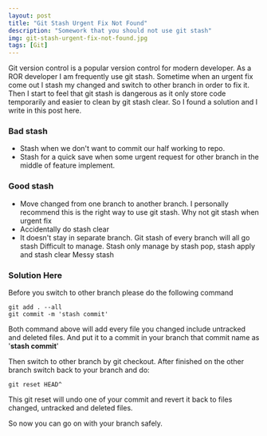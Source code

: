 ```yaml
---
layout: post
title: "Git Stash Urgent Fix Not Found"
description: "Somework that you should not use git stash"
img: git-stash-urgent-fix-not-found.jpg
tags: [Git]
---
```


Git version control is a popular version control for modern developer. As a ROR developer I am frequently use git stash. Sometime when an urgent fix come out I stash my changed and switch to other branch in order to fix it. Then I start to feel that git stash is dangerous as it only store code temporarily and easier to clean by git stash clear. So I found a solution and I write in this post here.

### Bad stash

* Stash when we don't want to commit our half working to repo.
* Stash for a quick save when some urgent request for other branch in the middle of feature implement.

### Good stash
* Move changed from one branch to another branch. I personally recommend this is the right way to use git stash.
Why not git stash when urgent fix
* Accidentally do stash clear
* It doesn't stay in separate branch. Git stash of every branch will all go stash
Difficult to manage. Stash only manage by stash pop, stash apply and stash clear
Messy stash

### Solution Here
Before you switch to other branch please do the following command
```
git add . --all
git commit -m 'stash commit'
```
Both command above will add every file you changed include untracked and deleted files. And put it to a commit in your branch that commit name as '**stash commit**'

Then switch to other branch by git checkout. After finished on the other branch switch back to your branch and do:
```
git reset HEAD^
```
This git reset will undo one of your commit and revert it back to files changed, untracked and deleted files.

So now you can go on with your branch safely.
